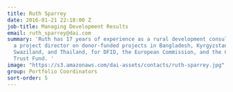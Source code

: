 ```yaml
---
title: Ruth Sparrey
date: 2016-01-21 22:18:00 Z
job-title: Managing Development Results
email: ruth_sparrey@dai.com
summary: 'Ruth has 17 years of experience as a rural development consultant and as
  a project director on donor-funded projects in Bangladesh, Kyrgyzstan, South Sudan,
  Swaziland, and Thailand, for DFID, the European Commission, and the Capacity Building
  Trust Fund. '
image: "https://s3.amazonaws.com/dai-assets/contacts/ruth-sparrey.jpg"
group: Portfolio Coordinators
sort-order: 5
---
```


